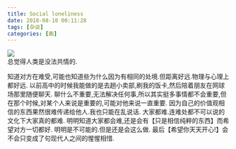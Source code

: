 ```yaml
---
title: Social loneliness
date: 2018-08-10 00:11:28
tags: [杂谈]
categories: [画]
---
```


<a data-fancybox="gallery" href="P037.jpeg"><img src="P037.jpeg"></a>
<br>
总觉得人类是没法共情的.

知道对方在难受,可能也知道些为什么因为有相同的处境.但距离好远.物理与心理上都好远.
以前高中的时候我能做的是去趟小卖部,刷我的饭卡,然后陪着朋友在网球场那里随便聊天.
聊什么不重要,无法解决任何事,所以其实挺多事情都不会重要,但在那个时候,对某个人来说是重要的,可能对他来说一直重要.
因为自己的价值观相信的东西果然很难传递给他人.我也只能在乱说话.
大家都难.连难处都不可以说的文化下大家真的都难.
明明知道大家都会难,还是会有【只是相信纯粹的东西】而希望对方一切都好.
明明是不可能的.但是还是会这么做.
最后【希望你天天开心!】会不会只变成了句现代人之间的惺惺相惜.
